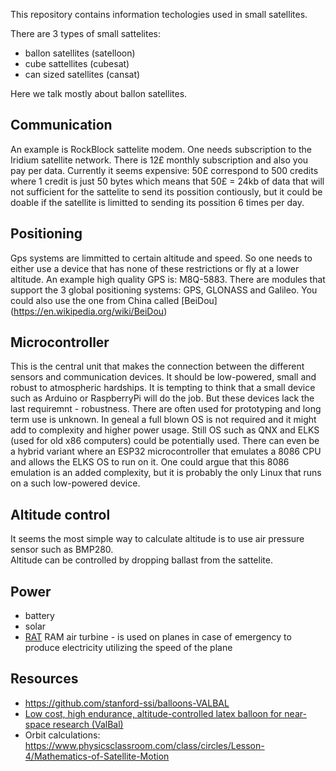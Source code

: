 This repository contains information techologies used in small satellites.

There are 3 types of small sattelites:
* ballon satellites (satelloon)
* cube sattellites (cubesat)
* can sized satellites (cansat)

Here we talk mostly about ballon satellites.

## Communication
An example is RockBlock sattelite modem. One needs subscription to the Iridium satellite network. There is 12£ monthly subscription and also you pay per data. Currently it seems expensive: 50£ correspond to 500 credits where 1 credit is just 50 bytes which means that 50£ = 24kb of data that will not sufficient for the sattelite to send its possition contiously, but it could be doable if the satellite is limitted to sending its possition 6 times per day.

## Positioning
Gps systems are limmitted to certain altitude and speed. So one needs to either use a device that has none of these restrictions or fly at a lower altitude.
An example high quality GPS is: M8Q-5883.
There are modules that support the 3 global positioning systems: GPS, GLONASS and Galileo. You could also use the one from China called [BeiDou] (https://en.wikipedia.org/wiki/BeiDou)

## Microcontroller
This is the central unit that makes the connection between the different sensors and communication devices. It should be low-powered, small and robust to atmospheric hardships. It is tempting to think that a small device such as Arduino or RaspberryPi will do the job. But these devices lack the last requiremnt - robustness. There are often used for prototyping and long term use is unknown. In geneal a full blown OS is not required and it might add to complexity and higher power usage. Still OS such as QNX and ELKS (used for old x86 computers) could be potentially used. There can even be a hybrid variant where an ESP32 microcontroller that emulates a 8086 CPU and allows the ELKS OS to run on it. One could argue that this 8086 emulation is an added complexity, but it is probably the only Linux that runs on a such low-powered device.

## Altitude control
It seems the most simple way to calculate altitude is to use air pressure sensor such as BMP280.  
Altitude can be controlled by dropping ballast from the sattelite.

## Power
* battery
* solar
* [RAT](https://en.wikipedia.org/wiki/Ram_air_turbine) RAM air turbine - is used on planes in case of emergency to produce electricity utilizing the speed of the plane

## Resources
* https://github.com/stanford-ssi/balloons-VALBAL
* [Low cost, high endurance, altitude-controlled latex balloon for near-space research (ValBal)](https://stanfordasl.github.io/wp-content/papercite-data/pdf/Suskho.Tedjarati.ea.AERO2017.pdf)
* Orbit calculations: https://www.physicsclassroom.com/class/circles/Lesson-4/Mathematics-of-Satellite-Motion
